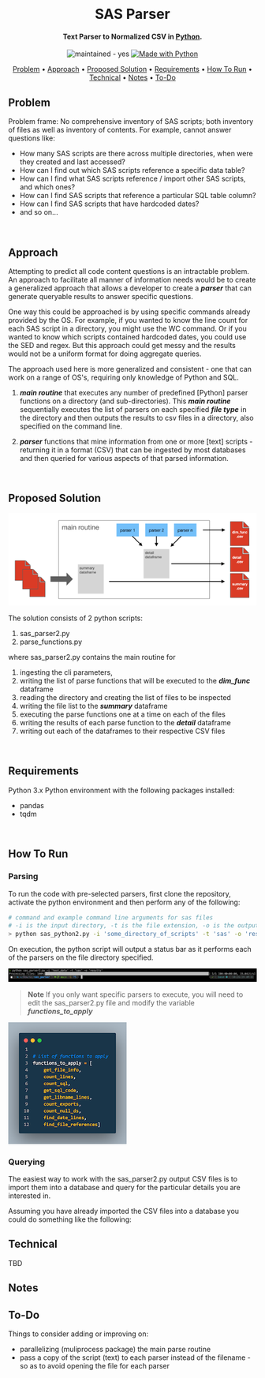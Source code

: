 
<h1 align="center">
  <br>

  <br>
  SAS Parser
  <br>
</h1>

<h4 align="center">Text Parser to Normalized CSV in <a href="https://www.python.org" target="_blank">Python</a>.</h4>

<p align="center">
  <a href="https://img.shields.io/badge/maintained-yes-blue"></a>
    <img src="https://img.shields.io/badge/maintained-no-blue" alt="maintained - yes">
  </a>
  <a href="https://www.python.org/" title="Go to Python homepage"><img src="https://img.shields.io/badge/Python-1-blue?logo=python&logoColor=white" alt="Made with Python"></a>
</p>

<p align="center">
  <a href="#problem">Problem</a> •
  <a href="#approach">Approach</a> •
  <a href="#proposed-solution">Proposed Solution</a> •
  <a href="#requirements">Requirements</a> • 
  <a href="#how-to-run">How To Run</a> •
  <a href="#technical">Technical</a> •
  <a href="#notes">Notes</a> •
  <a href="#to-do">To-Do</a>
</p>


## Problem
Problem frame: No comprehensive inventory of SAS scripts; both inventory of files as well as inventory of contents. 
For example, cannot answer questions like: 

- How many SAS scripts are there across multiple directories, when were they created and last accessed?
- How can I find out which SAS scripts reference a specific data table?
- How can I find what SAS scripts reference / import other SAS scripts, and which ones?
- How can I find SAS scripts that reference a particular SQL table column?
- How can I find SAS scripts that have hardcoded dates?
- and so on...

</br>

## Approach
Attempting to predict all code content questions is an intractable problem. An approach to facilitate all manner of information needs
would be to create a generalized approach that allows a developer to create a ***parser*** that can generate queryable results to answer 
specific questions. 

One way this could be approached is by using specific commands already provided by the OS. For example, if you wanted to know the line count 
for each SAS script in a directory, you might use the WC command. Or if you wanted to know which scripts contained hardcoded dates, you could 
use the SED and regex. But this approach could get messy and the results would not be a uniform format for doing aggregate queries.

The approach used here is more generalized and consistent - one that can work on a range of OS's, requiring only knowledge of Python and SQL. 

1. ***main routine*** that executes any number of predefined [Python] parser functions on a directory (and sub-directories). This ***main routine*** 
sequentially executes the list of parsers on each specified ***file type*** in the directory and then outputs the results to csv files in a directory, 
also specified on the command line. 

2. ***parser*** functions that mine information from one or more [text] scripts - returning it in a format (CSV) that can be ingested by most databases 
and then queried for various aspects of that parsed information. 





</br>



## Proposed Solution
![overview](/images/parser_overview.png)

The solution consists of 2 python scripts:
1. sas_parser2.py
2. parse_functions.py

where sas_parser2.py contains the main routine for 
1. ingesting the cli parameters, 
2. writing the list of parse functions that will be executed to the ***dim_func*** dataframe
3. reading the directory and creating the list of files to be inspected
4. writing the file list to the ***summary*** dataframe
5. executing the parse functions one at a time on each of the files
6. writing the results of each parse function to the ***detail*** dataframe 
7. writing out each of the dataframes to their respective CSV files
</br>

## Requirements
Python 3.x 
Python environment with the following packages installed:
- pandas
- tqdm

</br>


## How To Run
### Parsing
To run the code with pre-selected parsers, first clone the repository, activate the python environment and then perform any of the following:

```bash
# command and example command line arguments for sas files
# -i is the input directory, -t is the file extension, -o is the output directory
> python sas_python2.py -i 'some_directory_of_scripts' -t 'sas' -o 'results'
```

On execution, the python script will output a status bar as it performs each of the parsers on the file directory specified.



![command](/images/sas_parser_command.png)

> **Note**
> If you only want specific parsers to execute, you will need to edit the sas_parser2.py file and modify the variable ***functions_to_apply***

![functions_to_apply](/images/functions_to_apply.png)


### Querying
The easiest way to work with the sas_parser2.py output CSV files is to import them into a database and query for the 
particular details you are interested in. 

Assuming you have already imported the CSV files into a database you could do something like the following:



## Technical
TBD


## Notes



## To-Do
Things to consider adding or improving on:
- parallelizing (muliprocess package) the main parse routine
- pass a copy of the script (text) to each parser instead of the filename - so as to avoid opening the file for each parser 

